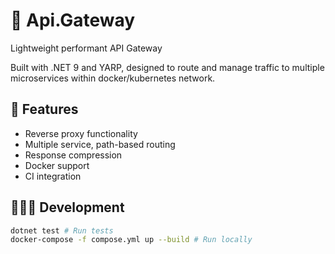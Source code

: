 # 🔀 Api.Gateway

Lightweight performant API Gateway 

Built with .NET 9 and YARP, designed to route and manage traffic to multiple microservices within docker/kubernetes network.

## 🚀 Features

- Reverse proxy functionality
- Multiple service, path-based routing
- Response compression
- Docker support
- CI integration


## 👨🏻‍💻 Development

```sh
dotnet test # Run tests
docker-compose -f compose.yml up --build # Run locally
```
